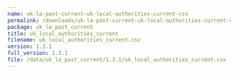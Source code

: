 ```yaml
---
name: uk-la-past-current-uk-local-authorities-current-csv
permalink: /downloads/uk-la-past-current-uk-local-authorities-current-csv/1_3_1
package: uk_la_past_current
title: uk_local_authorities_current
filename: uk_local_authorities_current.csv
version: 1.3.1
full_version: 1.3.1
file: /data/uk_la_past_current/1.3.1/uk_local_authorities_current.csv
---
```

